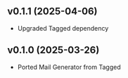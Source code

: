 ## v0.1.1 (2025-04-06)
* Upgraded Tagged dependency

## v0.1.0 (2025-03-26)
* Ported Mail Generator from Tagged
